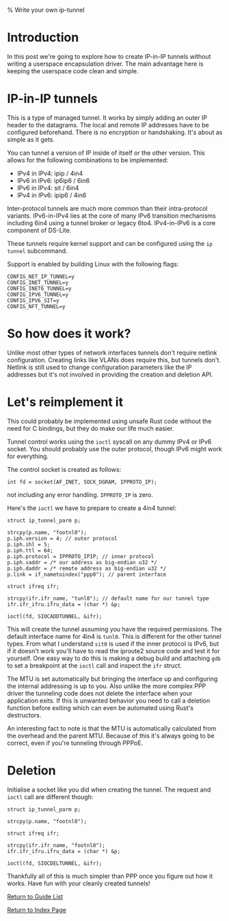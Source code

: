 % Write your own ip-tunnel

# Introduction

In this post we're going to explore how to create IP-in-IP tunnels
without writing a userspace encapsulation driver.
The main advantage here is keeping the userspace code clean and simple.

# IP-in-IP tunnels

This is a type of managed tunnel. It works by simply adding an outer IP header
to the datagrams. The local and remote IP addresses have to be configured
beforehand. There is no encryption or handshaking.
It's about as simple as it gets.

You can tunnel a version of IP inside of itself or the other version.
This allows for the following combinations to be implemented:

* IPv4 in IPv4: ipip / 4in4
* IPv6 in IPv6: ip6ip6 / 6in6
* IPv6 in IPv4: sit / 6in4
* IPv4 in IPv6: ipip6 / 4in6

Inter-protocol tunnels are much more common than their intra-protocol variants.
IPv6-in-IPv4 lies at the core of many IPv6 transition mechanisms
including 6in4 using a tunnel broker or legacy 6to4. IPv4-in-IPv6
is a core component of DS-Lite.

These tunnels require kernel support and can be configured
using the `ip tunnel` subcommand.

Support is enabled by building Linux with the following flags:

```
CONFIG_NET_IP_TUNNEL=y
CONFIG_INET_TUNNEL=y
CONFIG_INET6_TUNNEL=y
CONFIG_IPV6_TUNNEL=y
CONFIG_IPV6_SIT=y
CONFIG_NFT_TUNNEL=y
```

# So how does it work?

Unlike most other types of network interfaces tunnels don't require netlink
configuration. Creating links like VLANs does require this,
but tunnels don't. Netlink is still used to change configuration parameters
like the IP addresses but it's not involved in providing the creation
and deletion API.

# Let's reimplement it

This could probably be implemented using unsafe Rust code without the need
for C bindings, but they do make our life much easier.

Tunnel control works using the `ioctl` syscall on any dummy IPv4 or IPv6 socket.
You should probably use the outer protocol, though IPv6 might work
for everything.

The control socket is created as follows:

```
int fd = socket(AF_INET, SOCK_DGRAM, IPPROTO_IP);
```

not including any error handling. `IPPROTO_IP` is zero.

Here's the `ioctl` we have to prepare to create a 4in4 tunnel:

```
struct ip_tunnel_parm p;

strcpy(p.name, "footnl0");
p.iph.version = 4; // outer protocol
p.iph.ihl = 5;
p.iph.ttl = 64;
p.iph.protocol = IPPROTO_IPIP; // inner protocol
p.iph.saddr = /* our address as big-endian u32 */
p.iph.daddr = /* remote address as big-endian u32 */
p.link = if_nametoindex("ppp0"); // parent interface

struct ifreq ifr;

strcpy(ifr.ifr_name, "tunl0"); // default name for our tunnel type
ifr.ifr_ifru.ifru_data = (char *) &p;

ioctl(fd, SIOCADDTUNNEL, &ifr);
```

This will create the tunnel assuming you have the required permissions.
The default interface name for 4in4 is `tunl0`. This is different
for the other tunnel types. From what I understand `sit0`
is used if the inner protocol is IPv6, but if it doesn't work
you'll have to read the iproute2 source code and test it for yourself.
One easy way to do this is making a debug build and attaching `gdb`
to set a breakpoint at the `ioctl` call and inspect the `ifr` struct.

The MTU is set automatically but bringing the interface up
and configuring the internal addressing is up to you.
Also unlike the more complex PPP driver the tunneling code
does not delete the interface when your application exits.
If this is unwanted behavior you need to call a deletion function
before exiting which can even be automated using Rust's destructors.

An interesting fact to note is that the MTU is automatically calculated
from the overhead and the parent MTU. Because of this it's always going to be
correct, even if you're tunneling through PPPoE.

# Deletion

Initialise a socket like you did when creating the tunnel.
The request and `ioctl` call are different though:

```
struct ip_tunnel_parm p;

strcpy(p.name, "footnl0");

struct ifreq ifr;

strcpy(ifr.ifr_name, "footnl0");
ifr.ifr_ifru.ifru_data = (char *) &p;

ioctl(fd, SIOCDELTUNNEL, &ifr);
```

Thankfully all of this is much simpler than PPP
once you figure out how it works. Have fun with your cleanly created tunnels!

[Return to Guide List](/cgi-bin/guides.lua)

[Return to Index Page](/cgi-bin/index.lua)
